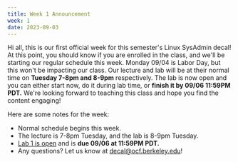 ```yaml
---
title: Week 1 Announcement
week: 1
date: 2023-09-03
---
```


Hi all, this is our first official week for this semester's Linux SysAdmin decal! At this point, you should know if you are enrolled in the class, and we'll be starting our regular schedule this week. Monday 09/04 is Labor Day, but this won't be impacting our class. Our lecture and lab will be at their normal time on **Tuesday 7-8pm and 8-9pm** respectively. The lab is now open and you can either start now, do it during lab time, or **finish it by 09/06 11:59PM PDT.** We're looking forward to teaching this class and hope you find the content engaging!

Here are some notes for the week:

- Normal schedule begins this week.
- The lecture is 7-8pm Tuesday, and the lab is 8-9pm Tuesday.
- [Lab 1 is open](https://decal.ocf.berkeley.edu/lab1) and is **due 09/06 at 11:59PM PDT.**
- Any questions? Let us know at [decal@ocf.berkeley.edu](mailto:decal@ocf.berkeley.edu)!
